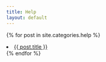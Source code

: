 ```yaml
---
title: Help
layout: default
---
```


{% for post in site.categories.help %}
  <li><a href="{{site.url}}{{ post.url }}">{{ post.title }}</a></li>
{% endfor %}
